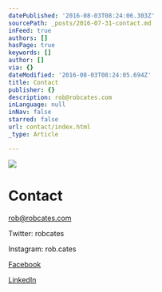 ```yaml
---
datePublished: '2016-08-03T08:24:06.303Z'
sourcePath: _posts/2016-07-31-contact.md
inFeed: true
authors: []
hasPage: true
keywords: []
author: []
via: {}
dateModified: '2016-08-03T08:24:05.694Z'
title: Contact
publisher: {}
description: rob@robcates.com
inLanguage: null
inNav: false
starred: false
url: contact/index.html
_type: Article

---
```

![](https://the-grid-user-content.s3-us-west-2.amazonaws.com/3c4a0653-065b-48e7-b900-d810f55939bb.jpg)

# Contact

rob@robcates.com

Twitter: robcates

Instagram: rob.cates

[Facebook][0]

[LinkedIn][1]

[0]: www.facebook.com/robcatesvoice
[1]: https://uk.linkedin.com/in/robcates
